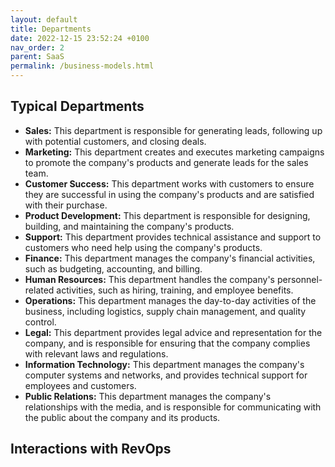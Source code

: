 ```yaml
---
layout: default
title: Departments
date: 2022-12-15 23:52:24 +0100
nav_order: 2
parent: SaaS
permalink: /business-models.html
---
```


## Typical Departments

- **Sales:** This department is responsible for generating leads, following up with potential customers, and closing deals.
- **Marketing:** This department creates and executes marketing campaigns to promote the company's products and generate leads for the sales team.
- **Customer Success:** This department works with customers to ensure they are successful in using the company's products and are satisfied with their purchase.
- **Product Development:** This department is responsible for designing, building, and maintaining the company's products.
- **Support:** This department provides technical assistance and support to customers who need help using the company's products.
- **Finance:** This department manages the company's financial activities, such as budgeting, accounting, and billing.
- **Human Resources:** This department handles the company's personnel-related activities, such as hiring, training, and employee benefits.
- **Operations:** This department manages the day-to-day activities of the business, including logistics, supply chain management, and quality control.
- **Legal:** This department provides legal advice and representation for the company, and is responsible for ensuring that the company complies with relevant laws and regulations.
- **Information Technology:** This department manages the company's computer systems and networks, and provides technical support for employees and customers.
- **Public Relations:** This department manages the company's relationships with the media, and is responsible for communicating with the public about the company and its products.

## Interactions with RevOps
